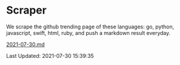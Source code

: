 # Scraper

We scrape the github trending page of these languages: go, python, javascript, swift, html, ruby, and push a markdown result everyday.

[2021-07-30.md](https://github.com/henson/Scraper/blob/master/2021-07-30.md)

Last Updated: 2021-07-30 15:39:35